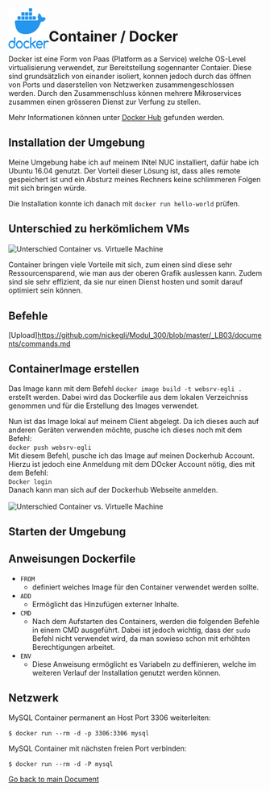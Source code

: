 <img align="left" width="80" height="80" src="./img/../../img/docker-logo1.png" alt="Docker Logo">

# Container / Docker
Docker ist eine Form von Paas (Platform as a Service) welche OS-Level virtualisierung verwendet, zur Bereitstellung sogennanter Contaier. Diese sind grundsätzlich von einander isoliert, konnen jedoch durch das öffnen von Ports und daserstellen von Netzwerken zusammengeschlossen werden. Durch den Zusammenschluss können mehrere Mikroservices zusammen einen grösseren Dienst zur Verfung zu stellen.

Mehr Informationen können unter [Docker Hub](https://hub.docker.com/) gefunden werden.

## Installation der Umgebung
Meine Umgebung habe ich auf meinem INtel NUC installiert, dafür habe ich Ubuntu 16.04 genutzt. Der Vorteil dieser Lösung ist, dass alles remote gespeichert ist und ein Absturz meines Rechners keine schlimmeren Folgen mit sich bringen würde.

Die Installation konnte ich danach mit `docker run hello-world` prüfen.

## Unterschied zu herkömlichem VMs
<img align="center" width="" height="" src="https://github.com/nickegli/Modul_300/blob/master/img/unterschiede.png" alt="Unterschied Container vs. Virtuelle Machine">

Container bringen viele Vorteile mit sich, zum einen sind diese sehr Ressourcensparend, wie man aus der oberen Grafik auslessen kann. Zudem sind sie sehr effizient, da sie nur einen Dienst hosten und somit darauf optimiert sein können.

## Befehle
[Upload]https://github.com/nickegli/Modul_300/blob/master/_LB03/documents/commands.md

## ContainerImage erstellen
Das Image kann mit dem Befehl `docker image build -t websrv-egli .` erstellt werden. Dabei wird das Dockerfile aus dem lokalen Verzeichniss genommen und für die Erstellung des Images verwendet.

Nun ist das Image lokal auf meinem Client abgelegt. Da ich dieses auch auf anderen Geräten verwenden möchte, pusche ich dieses noch mit dem Befehl:  
`docker push websrv-egli`  
Mit diesem Befehl, pusche ich das Image auf meinen Dockerhub Account. Hierzu ist jedoch eine Anmeldung mit dem DOcker Account nötig, dies mit dem Befehl:  
`Docker login`  
Danach kann man sich auf der Dockerhub Webseite anmelden.

<img align="center" width="" height="" src="https://github.com/nickegli/Modul_300/blob/master/img/dockerhub.PNG" alt="Unterschied Container vs. Virtuelle Machine">


## Starten der Umgebung

## Anweisungen Dockerfile
* `FROM`
  * definiert welches Image für den Container verwendet werden sollte.
* `ADD`
  * Ermöglicht das Hinzufügen externer Inhalte.
* `CMD`
  * Nach dem Aufstarten des Containers, werden die folgenden Befehle in einem CMD ausgeführt. Dabei ist jedoch wichtig, dass der `sudo` Befehl nicht verwendet wird, da man sowieso schon mit erhöhten Berechtigungen arbeitet.
* `ENV`
  * Diese Anweisung ermöglicht es Variabeln zu deffinieren, welche im weiteren Verlauf der Installation genutzt werden können.

##  Netzwerk

MySQL Container permanent an Host Port 3306 weiterleiten:

```
$ docker run --rm -d -p 3306:3306 mysql
```

MySQL Container mit nächsten freien Port verbinden:

```
$ docker run --rm -d -P mysql
```






[Go back to main Document](https://github.com/Daddey69/Modul_300/blob/master/README.md)